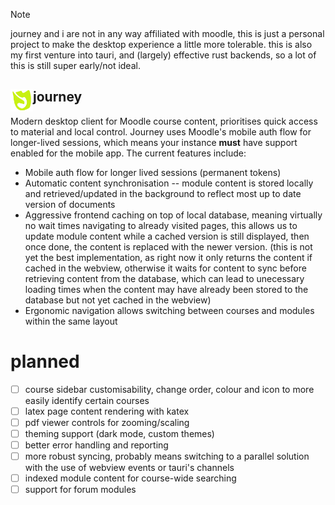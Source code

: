 > [!note]
>  journey and i are not in any way affiliated with moodle, this is just a personal project to make the desktop experience a little more tolerable. this is also my first venture into tauri, and (largely) effective rust backends, so a lot of this is still super early/not ideal.


<h2><img border=0 src=".github/images/journey.png" alt="logo" align="left" width="36px"> journey</h2>

<span>Modern desktop client for Moodle course content, prioritises quick access to material and local control. Journey uses Moodle's mobile auth flow for longer-lived sessions, which means your instance **must** have support enabled for the mobile app. The current features include:</span>

- Mobile auth flow for longer lived sessions (permanent tokens)
- Automatic content synchronisation -- module content is stored locally and retrieved/updated in the background to reflect most up to date version of documents
- Aggressive frontend caching on top of local database, meaning virtually no wait times navigating to already visited pages, this allows us to update module content while a cached version is still displayed, then once done, the content is replaced with the newer version. (this is not yet the best implementation, as right now it only returns the content if cached in the webview, otherwise it waits for content to sync before retrieving content from the database, which can lead to unecessary loading times when the content may have already been stored to the database but not yet cached in the webview)
- Ergonomic navigation allows switching between courses and modules within the same layout

# planned

- [ ] course sidebar customisability, change order, colour and icon to more easily identify certain courses
- [ ] latex page content rendering with katex
- [ ] pdf viewer controls for zooming/scaling
- [ ] theming support (dark mode, custom themes)
- [ ] better error handling and reporting
- [ ] more robust syncing, probably means switching to a parallel solution with the use of webview events or tauri's channels
- [ ] indexed module content for course-wide searching
- [ ] support for forum modules